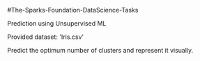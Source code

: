 #The-Sparks-Foundation-DataScience-Tasks
 
 
Prediction using Unsupervised ML

Provided dataset: 'Iris.csv'

Predict the optimum number of clusters and represent it visually.
